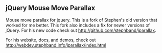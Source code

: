 jQuery Mouse Move Parallax
---

Mouse move parallax for jquery. This is a fork of Stephen's old version that worked for me better. This fork also includes a fix for newer versions of jQuery. For his new code check out http://github.com/stephband/jparallax.
 
For his website, docs, and demos, check out http://webdev.stephband.info/jparallax/index.html
